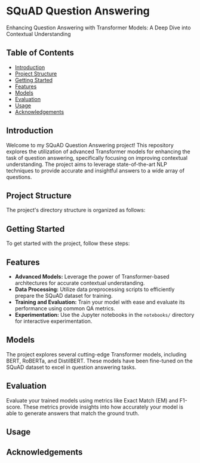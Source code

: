 # SQuAD Question Answering
Enhancing Question Answering with Transformer Models: A Deep Dive into Contextual Understanding

## Table of Contents
- [Introduction](#introduction)
- [Project Structure](#project-structure)
- [Getting Started](#getting-started)
- [Features](#features)
- [Models](#models)
- [Evaluation](#evaluation)
- [Usage](#usage)
- [Acknowledgements](#acknowledgements)

## Introduction
Welcome to my SQuAD Question Answering project! This repository explores the utilization of advanced Transformer models for enhancing the task of question answering, specifically focusing on improving contextual understanding. The project aims to leverage state-of-the-art NLP techniques to provide accurate and insightful answers to a wide array of questions.

## Project Structure
The project's directory structure is organized as follows:

## Getting Started
To get started with the project, follow these steps:

## Features
- **Advanced Models:** Leverage the power of Transformer-based architectures for accurate contextual understanding.
- **Data Processing:** Utilize data preprocessing scripts to efficiently prepare the SQuAD dataset for training.
- **Training and Evaluation:** Train your model with ease and evaluate its performance using common QA metrics.
- **Experimentation:** Use the Jupyter notebooks in the `notebooks/` directory for interactive experimentation.

## Models
The project explores several cutting-edge Transformer models, including BERT, RoBERTa, and DistilBERT. These models have been fine-tuned on the SQuAD dataset to excel in question answering tasks.

## Evaluation
Evaluate your trained models using metrics like Exact Match (EM) and F1-score. These metrics provide insights into how accurately your model is able to generate answers that match the ground truth.

## Usage

## Acknowledgements
